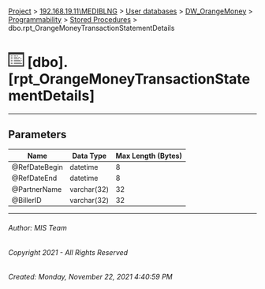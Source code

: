 #### 

[Project](../../../../../index.md) > [192.168.19.11\\MEDIBLNG](../../../../index.md) > [User databases](../../../index.md) > [DW_OrangeMoney](../../index.md) > [Programmability](../index.md) > [Stored Procedures](Stored_Procedures.md) > dbo.rpt_OrangeMoneyTransactionStatementDetails

# ![Stored Procedures](../../../../../Images/StoredProcedure32.png) [dbo].[rpt_OrangeMoneyTransactionStatementDetails]

---

## <a name="#parameters"></a>Parameters

| Name | Data Type | Max Length (Bytes) |
|---|---|---|
| @RefDateBegin | datetime | 8 |
| @RefDateEnd | datetime | 8 |
| @PartnerName | varchar(32) | 32 |
| @BillerID | varchar(32) | 32 |


---

###### Author:  MIS Team

###### Copyright 2021 - All Rights Reserved

###### Created: Monday, November 22, 2021 4:40:59 PM

